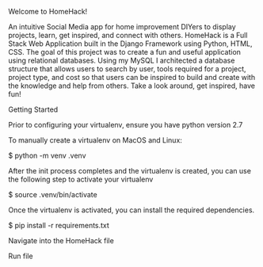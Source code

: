 Welcome to HomeHack!

An intuitive Social Media app for home improvement DIYers to display projects, learn, get inspired, and connect with others. 
HomeHack is a Full Stack Web Application built in the Django Framework using Python, HTML, CSS. 
The goal of this project was to create a fun and useful application using relational databases. 
Using my MySQL I architected a database structure that allows users to search by user, tools required for a project, project type, and cost so that users can be inspired to build and create with the knowledge and help from others.
Take a look around, get inspired, have fun!

Getting Started

Prior to configuring your virtualenv, ensure you have python version 2.7 

To manually create a virtualenv on MacOS and Linux:

$ python -m venv .venv

After the init process completes and the virtualenv is created, you can use the following step to activate your virtualenv

$ source .venv/bin/activate

Once the virtualenv is activated, you can install the required dependencies.

$ pip install -r requirements.txt

Navigate into the HomeHack file

Run file
